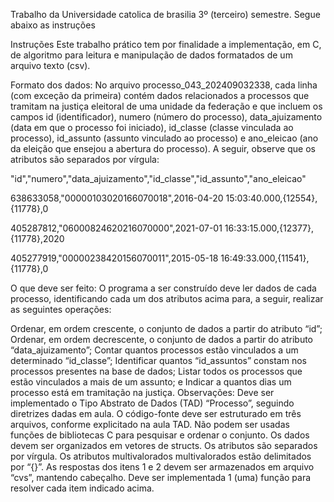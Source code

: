 Trabalho da Universidade catolica de brasilia 3º (terceiro) semestre. Segue abaixo as instruções 

Instruções
Este trabalho prático tem por finalidade a implementação, em C, de algoritmo para leitura e manipulação de dados formatados de um arquivo texto (csv).

Formato dos dados:
No arquivo processo_043_202409032338, cada linha (com exceção da primeira) contém dados relacionados a processos que tramitam na justiça eleitoral de uma unidade da federação e que incluem os campos id (identificador), numero (número do processo), data_ajuizamento (data em que o processo foi iniciado), id_classe (classe vinculada ao processo), id_assunto (assunto vinculado ao processo) e ano_eleicao (ano da eleição que ensejou a abertura do processo). A seguir, observe que os atributos são separados por vírgula:

"id","numero","data_ajuizamento","id_classe","id_assunto","ano_eleicao"

638633058,"00000103020166070018",2016-04-20 15:03:40.000,{12554},{11778},0

405287812,"06000824620216070000",2021-07-01 16:33:15.000,{12377},{11778},2020

405277919,"00000238420156070011",2015-05-18 16:49:33.000,{11541},{11778},0

O que deve ser feito:
O programa a ser construído deve ler dados de cada processo, identificando cada um dos atributos acima para, a seguir, realizar as seguintes operações:

Ordenar, em ordem crescente, o conjunto de dados a partir do atributo “id”;
Ordenar, em ordem decrescente, o conjunto de dados a partir do atributo “data_ajuizamento”;
Contar quantos processos estão vinculados a um determinado “id_classe”;
Identificar quantos “id_assuntos” constam nos processos presentes na base de dados;
Listar todos os processos que estão vinculados a mais de um assunto; e
Indicar a quantos dias um processo está em tramitação na justiça.
Observações:
Deve ser implementado o Tipo Abstrato de Dados (TAD) “Processo”, seguindo diretrizes dadas em aula.
O código-fonte deve ser estruturado em três arquivos, conforme explicitado na aula TAD.
Não podem ser usadas funções de bibliotecas C para pesquisar e ordenar o conjunto.
Os dados devem ser organizados em vetores de structs.
Os atributos são separados por vírgula.
Os atributos multivalorados multivalorados estão delimitados por “{}”.
As respostas dos itens 1 e 2 devem ser armazenados em arquivo “cvs”, mantendo cabeçalho.
Deve ser implementada 1 (uma) função para resolver cada item indicado acima.

